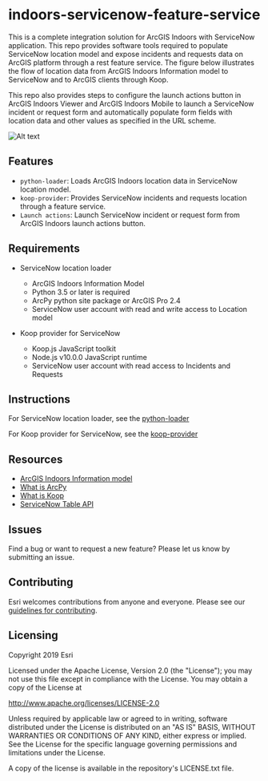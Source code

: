 # indoors-servicenow-feature-service
This is a complete integration solution for ArcGIS Indoors with ServiceNow application. This repo provides software tools required to populate ServiceNow location model and expose incidents and requests data on ArcGIS platform through a rest feature service. The figure below illustrates the flow of location data from ArcGIS Indoors Information model to ServiceNow and to ArcGIS clients through Koop.

This repo also provides steps to configure the launch actions button in ArcGIS Indoors Viewer and ArcGIS Indoors Mobile to launch a ServiceNow incident or request form and automatically populate form fields with location data and other values as specified in the URL scheme.


![Alt text](./indoors-servicenow.png "Diagram")

## Features
- `python-loader`: Loads ArcGIS Indoors location data in ServiceNow location model.
-	`koop-provider`: Provides ServiceNow incidents and requests location through a feature service.
-	`Launch actions`: Launch ServiceNow incident or request form from ArcGIS Indoors launch actions button.

## Requirements

- ServiceNow location loader
  - ArcGIS Indoors Information Model
  - Python 3.5 or later is required
  - ArcPy python site package or ArcGIS Pro 2.4
  - ServiceNow user account with read and write access to Location model

- Koop provider for ServiceNow
  - Koop.js JavaScript toolkit
  - Node.js v10.0.0 JavaScript runtime
  - ServiceNow user account with read access to Incidents and Requests
  
## Instructions
  
For ServiceNow location loader, see the [python-loader](python-loader)

For Koop provider for ServiceNow, see the [koop-provider](koop-provider)

## Resources
- [ArcGIS Indoors Information model](https://pro.arcgis.com/en/pro-app/latest/help/data/indoors/arcgis-indoors-information-model.htm)
- [What is ArcPy](https://pro.arcgis.com/en/pro-app/arcpy/get-started/what-is-arcpy-.htm)
- [What is Koop](https://koopjs.github.io/docs/basics/what-is-koop)
- [ServiceNow Table API](https://docs.servicenow.com/bundle/madrid-application-development/page/integrate/inbound-rest/concept/c_TableAPI.html)

## Issues
Find a bug or want to request a new feature? Please let us know by submitting an issue.

## Contributing
Esri welcomes contributions from anyone and everyone. Please see our [guidelines for contributing](https://github.com/esri/contributing).

## Licensing
Copyright 2019 Esri

Licensed under the Apache License, Version 2.0 (the "License"); you may not use this file except in compliance with the License. You may obtain a copy of the License at

http://www.apache.org/licenses/LICENSE-2.0

Unless required by applicable law or agreed to in writing, software distributed under the License is distributed on an "AS IS" BASIS, WITHOUT WARRANTIES OR CONDITIONS OF ANY KIND, either express or implied. See the License for the specific language governing permissions and limitations under the License.

A copy of the license is available in the repository's LICENSE.txt file.

